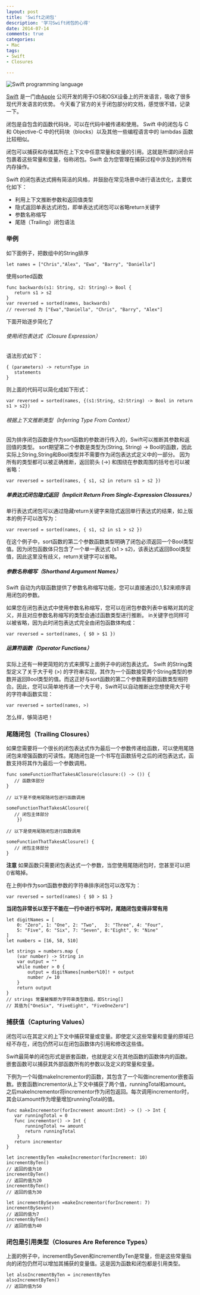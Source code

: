 ```yaml
---
layout: post
title: 'Swift之闭包'
description: '学习Swift闭包的心得'
date: 2014-07-14
comments: true
categories:
- Mac
tags:
- Swift 
- Closures

---
```

![Swift programming language](https://devimages.apple.com.edgekey.net/home/images/home-hero-swift-hero.png)


[Swift][1] 是一门由[Apple][2] 公司开发的用于iOS和OSX设备上的开发语言，吸收了很多现代开发语言的优势。 今天看了官方的关于闭包部分的文档，感觉很不错，记录一下。

   [1]: https://developer.apple.com/swift/
   [2]: https://www.apple.com
   
闭包是自包含的函数代码块，可以在代码中被传递和使用。 Swift 中的闭包与 C 和 Objective-C 中的代码块（blocks）以及其他一些编程语言中的 lambdas 函数比较相似。
 
闭包可以捕获和存储其所在上下文中任意常量和变量的引用。这就是所谓的闭合并包裹着这些常量和变量，俗称闭包。Swift 会为您管理在捕获过程中涉及到的所有内存操作。

Swift 的闭包表达式拥有简洁的风格，并鼓励在常见场景中进行语法优化，主要优化如下：

 * 利用上下文推断参数和返回值类型
 * 隐式返回单表达式闭包，即单表达式闭包可以省略return关键字
 * 参数名称缩写
 * 尾随（Trailing）闭包语法



### 举例
如下面例子，把数组中的String排序

```
let names = ["Chris","Alex", "Ewa", "Barry", "Daniella"]
```
使用sorted函数

```
func backwards(s1: String, s2: String)-> Bool {  
   return s1 > s2  
}  
var reversed = sorted(names, backwards)  
// reversed 为 ["Ewa","Daniella", "Chris", "Barry", "Alex"]  
```
下面开始逐步简化了


###### 使用闭包表达式（Closure Expression）
语法形式如下：

```
{ (parameters) -> returnType in  
   statements  
}  
```
则上面的代码可以简化成如下形式：

```
var reversed = sorted(names, {(s1:String, s2:String) -> Bool in return s1 > s2})
```

###### 根据上下文推断类型（Inferring Type From Context）
因为排序闭包函数是作为sort函数的参数进行传入的，Swift可以推断其参数和返回值的类型。 sort期望第二个参数是类型为(String, String) -> Bool的函数，因此实际上String,String和Bool类型并不需要作为闭包表达式定义中的一部分。 因为所有的类型都可以被正确推断，返回箭头 (->) 和围绕在参数周围的括号也可以被省略：

```
var reversed = sorted(names, { s1, s2 in return s1 > s2 })
```
 
##### 单表达式闭包隐式返回（Implicit Return From Single-Expression Clossures）
单行表达式闭包可以通过隐藏return关键字来隐式返回单行表达式的结果，如上版本的例子可以改写为：

```
var reversed = sorted(names, { s1, s2 in s1 > s2 })
```
在这个例子中，sort函数的第二个参数函数类型明确了闭包必须返回一个Bool类型值。因为闭包函数体只包含了一个单一表达式 (s1 > s2)，该表达式返回Bool类型值，因此这里没有歧义，return关键字可以省略。


##### 参数名称缩写（Shorthand Argument Names）
Swift 自动为内联函数提供了参数名称缩写功能，您可以直接通过$0,$1,$2来顺序调用闭包的参数。

如果您在闭包表达式中使用参数名称缩写，您可以在闭包参数列表中省略对其的定义，并且对应参数名称缩写的类型会通过函数类型进行推断。 in关键字也同样可以被省略，因为此时闭包表达式完全由闭包函数体构成：

```
var reversed = sorted(names, { $0 > $1 })
```


##### 运算符函数（Operator Functions）
实际上还有一种更简短的方式来撰写上面例子中的闭包表达式。 Swift 的String类型定义了关于大于号 (>) 的字符串实现，其作为一个函数接受两个String类型的参数并返回Bool类型的值。而这正好与sort函数的第二个参数需要的函数类型相符合。因此，您可以简单地传递一个大于号，Swift可以自动推断出您想使用大于号的字符串函数实现：

```
var reversed = sorted(names, >)
```
怎么样，够简洁吧！


### 尾随闭包（Trailing Closures）
如果您需要将一个很长的闭包表达式作为最后一个参数传递给函数，可以使用尾随闭包来增强函数的可读性。尾随闭包是一个书写在函数括号之后的闭包表达式，函数支持将其作为最后一个参数调用。

```
func someFunctionThatTakesAClosure(closure:() -> ()) {  
   // 函数体部分  
}  
   
// 以下是不使用尾随闭包进行函数调用  
   
someFunctionThatTakesAClosure({  
   // 闭包主体部分  
    })  
   
// 以下是使用尾随闭包进行函数调用  
   
someFunctionThatTakesAClosure() {  
   // 闭包主体部分  
}
```
**注意** 如果函数只需要闭包表达式一个参数，当您使用尾随闭包时，您甚至可以把()省略掉。

在上例中作为sort函数参数的字符串排序闭包可以改写为：

```
var reversed = sorted(names) { $0 > $1 }
```

__当闭包非常长以至于不能在一行中进行书写时，尾随闭包变得非常有用__

```
let digitNames = [
    0: "Zero", 1: "One", 2: "Two",   3: "Three", 4: "Four",
    5: "Five", 6: "Six", 7: "Seven", 8:"Eight", 9: "Nine"
]
let numbers = [16, 58, 510]

let strings = numbers.map {
    (var number) -> String in
    var output = ""
    while number > 0 {
        output = digitNames[number%10]! + output
        number /= 10
    }
    return output
}
// strings 常量被推断为字符串类型数组，即String[]  
// 其值为["OneSix", "FiveEight", "FiveOneZero"]  
```

### 捕获值（Capturing Values）
闭包可以在其定义的上下文中捕获常量或变量。即使定义这些常量和变量的原域已经不存在，闭包仍然可以在闭包函数体内引用和修改这些值。
 
Swift最简单的闭包形式是嵌套函数，也就是定义在其他函数的函数体内的函数。 嵌套函数可以捕获其外部函数所有的参数以及定义的常量和变量。
 
下例为一个叫做makeIncrementor的函数，其包含了一个叫做incrementor嵌套函数。嵌套函数incrementor从上下文中捕获了两个值，runningTotal和amount。之后makeIncrementor将incrementor作为闭包返回。每次调用incrementor时，其会以amount作为增量增加runningTotal的值。

```
func makeIncrementor(forIncrement amount:Int) -> () -> Int {  
   var runningTotal = 0  
   func incrementor() -> Int {  
       runningTotal += amount  
       return runningTotal  
    }  
   return incrementor  
} 

let incrementByTen =makeIncrementor(forIncrement: 10)  
incrementByTen()  
// 返回的值为10  
incrementByTen()  
// 返回的值为20  
incrementByTen()  
// 返回的值为30 

let incrementBySeven =makeIncrementor(forIncrement: 7)  
incrementBySeven()  
// 返回的值为7  
incrementByTen()  
// 返回的值为40 
```


### 闭包是引用类型（Closures Are Reference Types）
上面的例子中，incrementBySeven和incrementByTen是常量，但是这些常量指向的闭包仍然可以增加其捕获的变量值。这是因为函数和闭包都是引用类型。

```
let alsoIncrementByTen = incrementByTen  
alsoIncrementByTen()  
// 返回的值为50  
```





